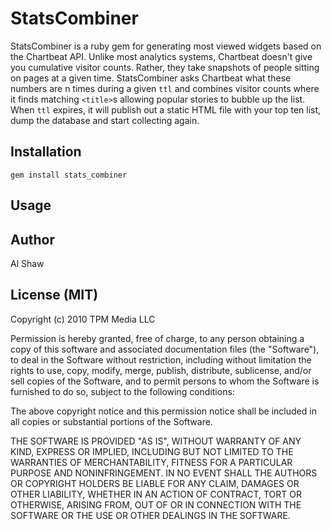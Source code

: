 # StatsCombiner

StatsCombiner is a ruby gem for generating most viewed widgets based on the Chartbeat API. Unlike most analytics systems, Chartbeat doesn't give you cumulative visitor counts. Rather, they take snapshots of people sitting on pages at a given time. StatsCombiner asks Chartbeat what these numbers are n times during a given `ttl` and combines visitor counts where it finds matching `<title>`s allowing popular stories to bubble up the list. When `ttl` expires, it will publish out a static HTML file with your top ten list, dump the database and start collecting again.

## Installation

`gem install stats_combiner`

## Usage

## Author

Al Shaw

## License (MIT)

Copyright (c) 2010 TPM Media LLC

Permission is hereby granted, free of charge, to any person obtaining a copy of this software and associated documentation files (the "Software"), to deal in the Software without restriction, including without limitation the rights to use, copy, modify, merge, publish, distribute, sublicense, and/or sell copies of the Software, and to permit persons to whom the Software is furnished to do so, subject to the following conditions:

The above copyright notice and this permission notice shall be included in all copies or substantial portions of the Software.

THE SOFTWARE IS PROVIDED "AS IS", WITHOUT WARRANTY OF ANY KIND, EXPRESS OR IMPLIED, INCLUDING BUT NOT LIMITED TO THE WARRANTIES OF MERCHANTABILITY, FITNESS FOR A PARTICULAR PURPOSE AND NONINFRINGEMENT. IN NO EVENT SHALL THE AUTHORS OR COPYRIGHT HOLDERS BE LIABLE FOR ANY CLAIM, DAMAGES OR OTHER LIABILITY, WHETHER IN AN ACTION OF CONTRACT, TORT OR OTHERWISE, ARISING FROM, OUT OF OR IN CONNECTION WITH THE SOFTWARE OR THE USE OR OTHER DEALINGS IN THE SOFTWARE.
